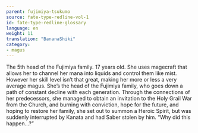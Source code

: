 ```yaml
---
parent: fujimiya-tsukumo
source: fate-type-redline-vol-1
id: fate-type-redline-glossary
language: en
weight: 11
translation: "BananaShiki"
category:
- magus
---
```


The 5th head of the Fujimiya family. 17 years old. She uses magecraft that allows her to channel her mana into liquids and control them like mist. However her skill level isn’t that great, making her more or less a very average magus. She’s the head of the Fujimiya family, who goes down a path of constant decline with each generation. Through the connections of her predecessors, she managed to obtain an invitation to the Holy Grail War from the Church, and burning with conviction, hope for the future, and hoping to restore her family, she set out to summon a Heroic Spirit, but was suddenly interrupted by Kanata and had Saber stolen by him. “Why did this happen…?”

